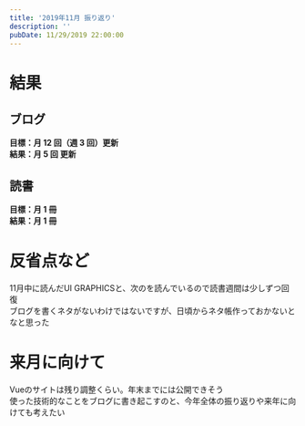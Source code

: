 ```yaml
---
title: '2019年11月 振り返り'
description: ''
pubDate: 11/29/2019 22:00:00
---
```


<h1>結果</h1>

<h2>ブログ</h2>

<p><strong>目標：月 12 回（週 3 回）更新</strong><br/>
<strong>結果：月 5 回 更新</strong></p>

<h2>読書</h2>

<p><strong>目標：月 1 冊</strong><br/>
<strong>結果：月 1 冊</strong></p>

<h1>反省点など</h1>

<p>11月中に読んだUI GRAPHICSと、次のを読んでいるので読書週間は少しずつ回復<br/>
ブログを書くネタがないわけではないですが、日頃からネタ帳作っておかないとなと思った</p>

<h1>来月に向けて</h1>

<p>Vueのサイトは残り調整くらい。年末までには公開できそう<br/>
使った技術的なことをブログに書き起こすのと、今年全体の振り返りや来年に向けても考えたい</p>
